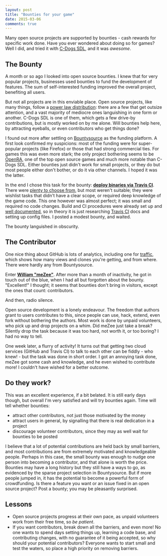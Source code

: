 ```yaml
---
layout: post
title: "Bounties for your game"
date: 2015-03-06
comments: true
---
```


Many open source projects are supported by bounties - cash rewards for specific work done. Have you ever wondered about doing so for games? Well I did, and tried it with [C-Dogs SDL](http://cxong.github.io/cdogs-sdl/), and it was *awesome*.

## The Bounty

A month or so ago I looked into open source bounties. I knew that for very popular projects, businesses used bounties to fund the development of features. The sum of self-interested funding improved the overall project, benefiting all users.

But not all projects are in this enviable place. Open source projects, like many things, follow a [power law distribution](https://en.wikipedia.org/wiki/Power_law): there are a few that get outsize attention, and a vast majority of mediocre ones languishing in one form or another. C-Dogs SDL is one of them, which gets a few drive-by contributions, but is mostly worked on by me alone. Will bounties help here, by attracting eyeballs, or even contributors who get things done?

I found out more after settling on [Bountysource](https://www.bountysource.com/) as the funding platform. A first look confirmed my suspicions: most of the funding were for super-popular projects (like Firefox) or those that had strong commercial ties. For games this was even more stark; the only project bothering seems to be [OpenRA](http://www.openra.net/), one of the top open source games and much more notable than C-Dogs SDL. Either bounties just didn't work for small projects, or they do but most people either don't bother, or do it via other channels. I hoped it was the latter.

In the end I chose this task for the bounty: [**deploy binaries via Travis CI**](https://github.com/cxong/cdogs-sdl/issues/290). There were [plenty to choose from](https://github.com/cxong/cdogs-sdl/issues), but most weren't suitable; they were wishlist tasks that didn't have a clear scope, or required deep knowledge of the game code. This one however was almost perfect; it was small and required no code changes. Build and CI procedures were already set up and [well documented](https://github.com/cxong/cdogs-sdl/wiki#developers), so in theory it is just researching [Travis CI](https://travis-ci.org) docs and setting up config files. I posted a modest bounty, and waited.

The bounty languished in obscurity.

## The Contributor

One nice thing about GitHub is lots of analytics, including one for [traffic](https://github.com/cxong/cdogs-sdl/graphs/traffic), which shows how many views and clones you're getting, and from where. There were hardly any from Bountysource.

Enter [**William "meZee"**](https://github.com/meZee). After more than a month of inactivity, he got in touch out of the blue, when I had all but forgotten about the bounty. "Excellent!" I thought; it seems that bounties don't bring in visitors, except the ones that count: contributors.

And then, radio silence.

Open source development is a lonely endeavour. The freedom that authors grant to users contributes to this, since people can use, hack, extend, even fork without bothering the authors. Most work is done by unpaid volunteers, who pick up and drop projects on a whim. Did meZee just take a break? Silently drop the task because it was too hard, not worth it, or too boring? I had no way to tell.

One week later, a flurry of activity! It turns out that getting two cloud services (GitHub and Travis CI) to talk to each other can be fiddly - who knew! - but the task was done in short order. I got an annoying task done, meZee got some cash and knowledge, and he even wished to contribute more! I couldn't have wished for a better outcome.

## Do they work?

This was an excellent experience, if a bit belated. It is still early days though, but overall I'm very satisfied and will try bounties again. Time will tell whether bounties:

- attract other contributors, not just those motivated by the money
- attract users in general, by signalling that there is real dedication in a project
- discourage volunteer contributors, since they may as well wait for bounties to be posted

I believe that a lot of potential contributions are held back by small barriers, and most contributions are from extremely motivated and knowledgeable people. Perhaps in this case, the small bounty was enough to nudge one person into becoming a contributor, and that alone is worth the price. Bounties may have a long history but they still have a ways to go, as evidenced by the sparse project selection in Bountysource. But if more people jumped in, it has the potential to become a powerful form of crowdfunding. Is there a feature you want or an issue fixed in an open source project? Post a bounty; you may be pleasantly surprised.

## Lessons

- Open source projects progress at their own pace, as unpaid volunteers work from their free time, so *be patient*.
- If you want contributors, break down all the barriers, and even more! No one wants to spend days setting things up, learning a code base, and contributing changes, with no guarantee of it being accepted, so why should your potential contributors? Everyone wants to start small and test the waters, so place a high priority on removing barriers.

